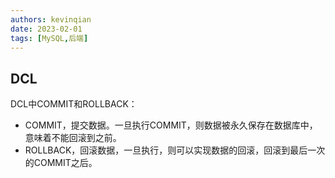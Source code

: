 ```yaml
---
authors: kevinqian
date: 2023-02-01
tags: [MySQL,后端]
---
```


## DCL

DCL中COMMIT和ROLLBACK：

- COMMIT，提交数据。一旦执行COMMIT，则数据被永久保存在数据库中，意味着不能回滚到之前。
- ROLLBACK，回滚数据，一旦执行，则可以实现数据的回滚，回滚到最后一次的COMMIT之后。

